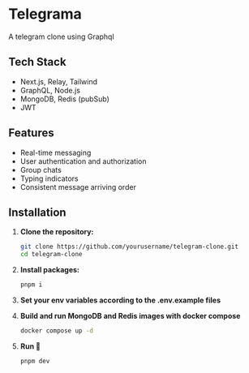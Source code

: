 # Telegrama

A telegram clone using Graphql

## Tech Stack

- Next.js, Relay, Tailwind
- GraphQL, Node.js
- MongoDB, Redis (pubSub)
- JWT

## Features

- Real-time messaging
- User authentication and authorization
- Group chats
- Typing indicators
- Consistent message arriving order

## Installation

1. **Clone the repository:**
   ```bash
   git clone https://github.com/yourusername/telegram-clone.git
   cd telegram-clone
   
2. **Install packages:**
   ```bash
   pnpm i
3. **Set your env variables according to the .env.example files**
    
4. **Build and run MongoDB and Redis images with docker compose**
   ```bash
   docker compose up -d
   
5. **Run 🚀**
   ```bash
   pnpm dev
